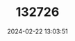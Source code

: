 ---
title: "132726"
category: "Epinephelus flavocaeruleus"
draft: false
date: 2024-02-22 13:03:51
languages:
  English: ["Blue-and-yellow Grouper", "Blue And Yellow Reef Cod", "Yellotail Reef Cod", "Yellowfin Grouper", "Yellowtail Rockcod", "Blue and Yellow Grouper"]
  Danish: ["Blagul Koralbars"]
  Marshallese: ["Booklum"]
  Somali: ["Caalo"]
  Malayalam: ["Chammam", "Manja-kalava"]
  Portuguese: ["Garoupa Azule Amerela"]
  Afrikaans: ["Geelstert-klipkabeljou"]
  Sinhala; Sinhalese: ["Kaha Laveya"]
  Japanese: ["Kibire-tsuchihozeri"]
  Spanish; Castilian: ["Mero Azul Y Amarillo"]
  French: ["Merou Faraud", "Plat", "Plate Ailes Jaues", "Vieille Faraud", "Vieille Plate"]
  Tamil: ["Mungil-cullawah"]
  German: ["Orange-zackenbarsch"]
---